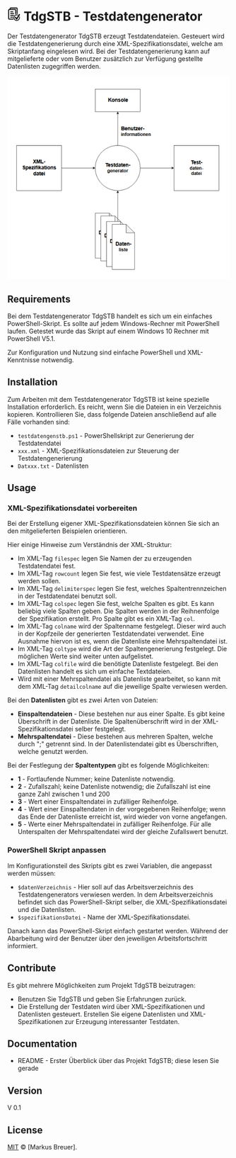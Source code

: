 ﻿# <img src="testdata.png" width="30" height="30" /> TdgSTB - Testdatengenerator 

Der Testdatengenerator TdgSTB erzeugt Testdatendateien. Gesteuert wird die Testdatengenerierung
durch eine XML-Spezifikationsdatei, welche am Skriptanfang eingelesen wird. Bei der Testdatengenerierung kann auf mitgelieferte oder vom Benutzer zusätzlich zur Verfügung gestellte Datenlisten zugegriffen werden.


![Einsatzkontext](kontext.png)


## Requirements

Bei dem Testdatengenerator TdgSTB handelt es sich um ein einfaches PowerShell-Skript. Es sollte
auf jedem Windows-Rechner mit PowerShell laufen. Getestet wurde das Skript auf einem Windows 10 Rechner mit PowerShell V5.1.

Zur Konfiguration und Nutzung sind einfache PowerShell und XML-Kenntnisse notwendig.



## Installation

Zum Arbeiten mit dem Testdatengenerator TdgSTB ist keine spezielle Installation erforderlich.
Es reicht, wenn Sie die Dateien in ein Verzeichnis kopieren. Kontrollieren Sie, dass folgende Dateien anschließend auf alle Fälle vorhanden sind:
- `testdatengenstb.ps1` - PowerShellskript zur Generierung der Testdatendatei
- `xxx.xml` - XML-Spezifikationsdateien zur Steuerung der Testdatengenerierung
- `Datxxx.txt` - Datenlisten


## Usage

### XML-Spezifikationsdatei vorbereiten

Bei der Erstellung eigener XML-Spezifikationsdateien können Sie sich an den mitgelieferten Beispielen orientieren.

Hier einige Hinweise zum Verständnis der XML-Struktur:
- Im XML-Tag `filespec` legen Sie Namen der zu erzeugenden Testdatendatei fest.
- Im XML-Tag `rowcount` legen Sie fest, wie viele Testdatensätze erzeugt werden sollen.
- Im XML-Tag `delimiterspec` legen Sie fest, welches Spaltentrennzeichen in der Testdatendatei benutzt soll.
- Im XML-Tag `colspec` legen Sie fest, welche Spalten es gibt. Es kann beliebig viele Spalten geben. Die Spalten werden in der Reihnenfolge der Spezifikation erstellt. 
Pro Spalte gibt es ein XML-Tag `col`.
- Im XML-Tag `colname` wird der Spaltenname festgelegt. Dieser wird auch in der Kopfzeile der generierten Testdatendatei verwendet. Eine Ausnahme hiervon ist es, wenn die Datenliste eine
Mehrspaltendatei ist.
- Im XML-Tag `coltype` wird die Art der Spaltengenerierung festgelegt. Die möglichen Werte sind weiter unten aufgelistet.
- Im XML-Tag `colfile` wird die benötigte Datenliste festgelegt. Bei den Datenlisten handelt es sich um einfache Textdateien.
- Wird mit einer Mehrspaltendatei als Datenliste gearbeitet, so kann mit dem XML-Tag `detailcolname` auf die jeweilige Spalte verwiesen werden. 

Bei den **Datenlisten** gibt es zwei Arten von Dateien:
- **Einspaltendateien** - Diese bestehen nur aus einer Spalte. Es gibt keine Überschrift in der Datenliste. Die Spaltenüberschrift wird in der XML-Spezifikationsdatei selber festgelegt.
- **Mehrspaltendatei** - Diese bestehen aus mehreren Spalten, welche durch ";" getrennt sind. In der
Datenlistendatei gibt es Überschriften, welche genutzt werden.

Bei der Festlegung der **Spaltentypen** gibt es folgende Möglichkeiten:
- **1** - Fortlaufende Nummer; keine Datenliste notwendig.
- **2** - Zufallszahl; keine Datenliste notwendig; die Zufallszahl ist eine ganze Zahl zwischen 1 und 200
- **3** - Wert einer Einspaltendatei in zufälliger Reihenfolge.
- **4** - Wert einer Einspaltendaten in der vorgegebenen Reihenfolge; wenn das Ende der Datenliste erreicht ist, wird wieder von vorne angefangen.
- **5** - Werte einer Mehrspaltendatei in zufälliger Reihenfolge. Für alle Unterspalten der Mehrspaltendatei wird der gleiche Zufallswert benutzt.

### PowerShell Skript anpassen

Im Konfigurationsteil des Skripts gibt es zwei Variablen, die angepasst werden müssen:
- `$datenVerzeichnis` - Hier soll auf das Arbeitsverzeichnis des Testdatengenerators verwiesen werden. In dem Arbeitsverzeichnis befindet sich das PowerShell-Skript selber, die XML-Spezifikationsdatei und die Datenlisten.
- `$spezifikationsDatei` - Name der XML-Spezifikationsdatei.

Danach kann das PowerShell-Skript einfach gestartet werden. Während der Abarbeitung wird der Benutzer über den jeweiligen Arbeitsfortschritt informiert.

## Contribute

Es gibt mehrere Möglichkeiten zum Projekt TdgSTB beizutragen:
- Benutzen Sie TdgSTB und geben Sie Erfahrungen zurück. 
- Die Erstellung der Testdaten wird über XML-Spezifikationen und Datenlisten
gesteuert. Erstellen Sie eigene Datenlisten und XML-Spezifikationen zur Erzeugung interessanter Testdaten.


## Documentation

- README - Erster Überblick über das Projekt TdgSTB; diese lesen Sie gerade


## Version

V 0.1


## License

[MIT](LICENSE.txt) © [Markus Breuer].
